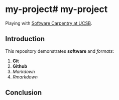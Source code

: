 # my-project# my-project

Playing with [Software Carpentry at UCSB](http://remi-daigle.github.io/2016-04-15-UCSB).

## Introduction

This repository demonstrates **software** and _formats_:

1. **Git**
1. **Github**
1. _Markdown_
1. _Rmarkdown_

## Conclusion
